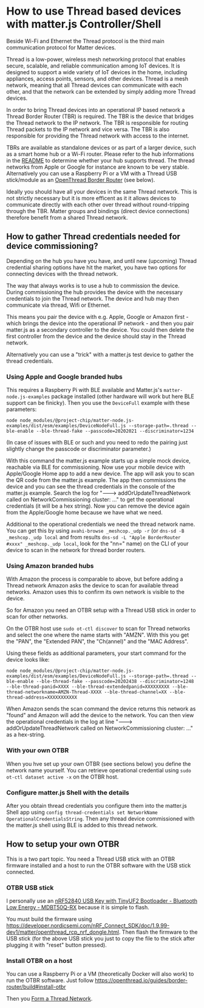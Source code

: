 # How to use Thread based devices with matter.js Controller/Shell

Beside Wi-Fi and Ethernet the Thread protocol is the third main communication protocol for Matter devices.

Thread is a low-power, wireless mesh networking protocol that enables secure, scalable, and reliable communication among IoT devices. It is designed to support a wide variety of IoT devices in the home, including appliances, access points, sensors, and other devices. Thread is a mesh network, meaning that all Thread devices can communicate with each other, and that the network can be extended by simply adding more Thread devices. 

In order to bring Thread devices into an operational IP based network a Thread Border Router (TBR) is required. The TBR is the device that bridges the Thread network to the IP network. The TBR is responsible for routing Thread packets to the IP network and vice versa. The TBR is also responsible for providing the Thread network with access to the internet.

TBRs are available as standalone devices or as part of a larger device, such as a smart home hub or a Wi-Fi router. Please refer to the hub informations in the [README](README.md) to determine whether your hub supports thread. The thread networks from Apple or Google for instance are known to be very stable. Alternatively you can use a Raspberry Pi or a VM with a Thread USB stick/module as an [OpenThread Border Router](https://openthread.io) (see below).

Ideally you should have all your devices in the same Thread network. This is not strictly necessary but it is more efficent as it it allows devices to communicate directly with each other over thread without round-tripping through the TBR.  Matter groups and bindings (direct device connections) therefore benefit from a shared Thread network.

## How to gather Thread credentials needed for device commissioning?
Depending on the hub you have you have, and until new (upcoming) Thread credential sharing options have hit the market, you have two options for connecting devices with the thread network.

The way that always works is to use a hub to commission the device. During commissioning the hub provides the device with the necessary credentials to join the Thread network. The device and hub may then communicate via thread, Wifi or Ethernet.

This means you pair the device with e.g. Apple, Google or Amazon first - which brings the device into the operational IP network - and then you pair matter.js as a secondary controller to the device. You could then delete the first controller from the device and the device should stay in the Thread network.

Alternatively you can use a "trick" with a matter.js test device to gather the thread credentials.

### Using Apple and Google branded hubs
This requires a Raspberry Pi with BLE available and Matter.js's `matter-node.js-examples` package installed (other hardware will work but here BLE support can be finicky). Then you use the `DeviceFull` example with these parameters:

```
node node_modules/@project-chip/matter-node.js-examples/dist/esm/examples/DeviceNodeFull.js --storage-path=.thread --ble-enable --ble-thread-fake --passcode=20202021 --discriminator=1234
```
(In case of issues with BLE or such and you need to redo the pairing just slightly change the passcode or discriminator parameter.)

With this command the matter.js example starts up a simple mock device, reachable via BLE for commissioning. Now use your mobile device with Apple/Google Home app to add a new device. The app will ask you to scan the QR code from the matter.js example. The app then commissions the device and you can see the thread credentials in the console of the matter.js example. Search the log for "---> addOrUpdateThreadNetwork called on NetworkCommissioning cluster: ..." to get the operational credentials (it will be a hex string). Now you can remove the device again from the Apple/Google home because we have what we need.

Additional to the operational credentials we need the thread network name. You can get this by using `avahi-browse _meshcop._udp -r` (or `dns-sd -B _meshcop._udp local` and from results `dns-sd -L "Apple BorderRouter #xxxx" _meshcop._udp local`, look for the "nn=" name) on the CLI of your device to scan in the network for thread border routers.

### Using Amazon branded hubs

With Amazon the process is comparable to above, but before adding a Thread network Amazon asks the device to scan for available thread networks.  Amazon uses this to confirm its own network is visible to the device.

So for Amazon you need an OTBR setup with a Thread USB stick in order to scan for other networks.

On the OTBR host use `sudo ot-ctl discover` to scan for Thread networks and select the one where the name starts with "AMZN". With this you get the "PAN", the "Extended PAN", the "Ch(annel)" and the "MAC Address". 

Using these fields as additional parameters, your start command for the device looks like:

```
node node_modules/@project-chip/matter-node.js-examples/dist/esm/examples/DeviceNodeFull.js --storage-path=.thread --ble-enable --ble-thread-fake --passcode=20202438 --discriminator=1248 --ble-thread-panid=XXXX --ble-thread-extendedpanid=XXXXXXXXX --ble-thread-networkname=AMZN-Thread-XXXX --ble-thread-channel=XX --ble-thread-address=XXXXXXXXXXX
```

When Amazon sends the scan command the device returns this network as "found" and Amazon will add the device to the network.  You can then view the operational credentials in the log at line "---> addOrUpdateThreadNetwork called on NetworkCommissioning cluster: ..." as a hex-string.

### With your own OTBR

When you hve set up your own OTBR (see sections below) you define the network name yourself.  You can retrieve operational credential using `sudo ot-ctl dataset active -x` on the OTBR host.

### Configure matter.js Shell with the details

After you obtain thread credentials you configure them into the matter.js Shell app using `config thread-credentials set NetworkName OperationalCredentialsString`. Then any thread device commissioned with the matter.js shell using BLE is added to this thread network. 

## How to setup your own OTBR
This is a two part topic. You need a Thread USB stick with an OTBR firmware installed and a host to run the OTBR software with the USB stick connected.

### OTBR USB stick
I personally use an [nRF52840 USB Key with TinyUF2 Bootloader - Bluetooth Low Energy - MDBT50Q-RX](https://www.adafruit.com/product/5199) because it is simple to flash.

You must build the firmware using https://developer.nordicsemi.com/nRF_Connect_SDK/doc/1.9.99-dev1/matter/openthread_rcp_nrf_dongle.html. Then flash the firmware to the USB stick (for the above USB stick you just to copy the file to the stick after plugging it with "reset" button pressed).

### Install OTBR on a host

You can use a Raspberry Pi or a VM (theoretically Docker will also work) to run the OTBR software. Just follow https://openthread.io/guides/border-router/build#install-otbr

Then you [Form a Thread Network](https://openthread.io/guides/border-router/web-gui#form_a_thread_network).
